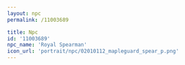 ```yaml
---
layout: npc
permalink: /11003689

title: Npc
id: '11003689'
npc_name: 'Royal Spearman'
icon_url: 'portrait/npc/02010112_mapleguard_spear_p.png'
---
```

